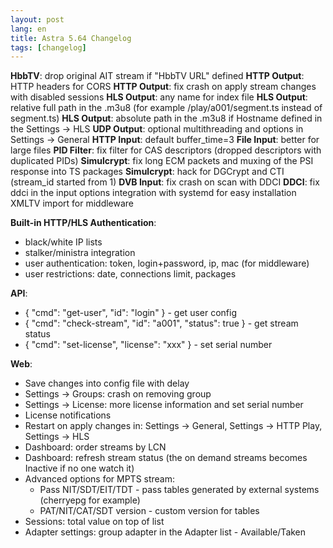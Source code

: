 ```yaml
---
layout: post
lang: en
title: Astra 5.64 Changelog
tags: [changelog]
---
```


**HbbTV**: drop original AIT stream if "HbbTV URL" defined
**HTTP Output**: HTTP headers for CORS
**HTTP Output**: fix crash on apply stream changes with disabled sessions
**HLS Output**: any name for index file
**HLS Output**: relative full path in the .m3u8 (for example /play/a001/segment.ts instead of segment.ts)
**HLS Output**: absolute path in the .m3u8 if Hostname defined in the Settings -> HLS
**UDP Output**: optional multithreading and options in Settings -> General
**HTTP Input**: default buffer_time=3
**File Input**: better for large files
**PID Filter**: fix filter for CAS descriptors (dropped descriptors with duplicated PIDs)
**Simulcrypt**: fix long ECM packets and muxing of the PSI response into TS packages
**Simulcrypt**: hack for DGCrypt and CTI (stream_id started from 1)
**DVB Input**: fix crash on scan with DDCI
**DDCI**: fix ddci in the input options
integration with systemd for easy installation
XMLTV import for middleware

**Built-in HTTP/HLS Authentication**:
- black/white IP lists
- stalker/ministra integration
- user authentication: token, login+password, ip, mac (for middleware)
- user restrictions: date, connections limit, packages

**API**:
- { "cmd": "get-user", "id": "login" } - get user config
- { "cmd": "check-stream", "id": "a001", "status": true } - get stream status
- { "cmd": "set-license", "license": "xxx" } - set serial number

**Web**:
 - Save changes into config file with delay
 - Settings -> Groups: crash on removing group
 - Settings -> License: more license information and set serial number
 - License notifications
 - Restart on apply changes in: Settings -> General, Settings -> HTTP Play, Settings -> HLS
 - Dashboard: order streams by LCN
 - Dashboard: refresh stream status (the on demand streams becomes Inactive if no one watch it)
 - Advanced options for MPTS stream:
    - Pass NIT/SDT/EIT/TDT - pass tables generated by external systems (cherryepg for example)
    - PAT/NIT/CAT/SDT version - custom version for tables
 - Sessions: total value on top of list
 - Adapter settings: group adapter in the Adapter list - Available/Taken